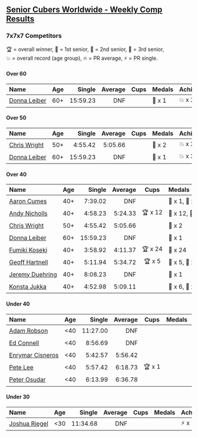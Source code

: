 <style>table {white-space: nowrap;}</style>

## [Senior Cubers Worldwide - Weekly Comp Results](/scw-comp/results/)
### 7x7x7 Competitors

<span style="white-space: nowrap;">🏆 = overall winner</span>, <span style="white-space: nowrap;">🥇 = 1st senior</span>, <span style="white-space: nowrap;">🥈 = 2nd senior</span>, <span style="white-space: nowrap;">🥉 = 3rd senior</span>, <span style="white-space: nowrap;">💥 = overall record (age group)</span>, <span style="white-space: nowrap;">🔥 = PR average</span>, <span style="white-space: nowrap;">⚡ = PR single</span>.

#### Over 60

| Name | Age | Single | Average | Cups | Medals | Achievements |
| :-- | :--: | --: | --: | :--: | :-- | :-- |
| [Donna Leiber](../../persons/donna_leiber/777.md) | 60+ | 15:59.23 | DNF |  | 🥉 x 1 | 💥 x 2, ⚡ x 2 |

#### Over 50

| Name | Age | Single | Average | Cups | Medals | Achievements |
| :-- | :--: | --: | --: | :--: | :-- | :-- |
| [Chris Wright](../../persons/chris_wright/777.md) | 50+ | 4:55.42 | 5:05.66 |  | 🥈 x 2 | 💥 x 2, 🔥 x 2, ⚡ x 2 |
| [Donna Leiber](../../persons/donna_leiber/777.md) | 60+ | 15:59.23 | DNF |  | 🥉 x 1 | 💥 x 2, ⚡ x 2 |

#### Over 40

| Name | Age | Single | Average | Cups | Medals | Achievements |
| :-- | :--: | --: | --: | :--: | :-- | :-- |
| [Aaron Cumes](../../persons/aaron_cumes/777.md) | 40+ | 7:39.02 | DNF |  | 🥇 x 1, 🥈 x 1, 🥉 x 6 | ⚡ x 5 |
| [Andy Nicholls](../../persons/andy_nicholls/777.md) | 40+ | 4:58.23 | 5:24.33 | 🏆 x 12 | 🥇 x 12, 🥈 x 1 | 💥 x 1, 🔥 x 1, ⚡ x 1 |
| [Chris Wright](../../persons/chris_wright/777.md) | 50+ | 4:55.42 | 5:05.66 |  | 🥈 x 2 | 💥 x 2, 🔥 x 2, ⚡ x 2 |
| [Donna Leiber](../../persons/donna_leiber/777.md) | 60+ | 15:59.23 | DNF |  | 🥉 x 1 | 💥 x 2, ⚡ x 2 |
| [Fumiki Koseki](../../persons/fumiki_koseki/777.md) | 40+ | 3:58.92 | 4:11.37 | 🏆 x 24 | 🥇 x 24 | 💥 x 6, 🔥 x 3, ⚡ x 5 |
| [Geoff Hartnell](../../persons/geoff_hartnell/777.md) | 40+ | 5:11.94 | 5:34.72 | 🏆 x 5 | 🥇 x 5, 🥈 x 25 | 🔥 x 4, ⚡ x 5 |
| [Jeremy Duehring](../../persons/jeremy_duehring/777.md) | 40+ | 8:08.23 | DNF |  | 🥉 x 1 | ⚡ x 2 |
| [Konsta Jukka](../../persons/konsta_jukka/777.md) | 40+ | 4:52.98 | 5:09.11 |  | 🥈 x 6, 🥉 x 1 | 🔥 x 4, ⚡ x 4 |

#### Under 40

| Name | Age | Single | Average | Cups | Medals | Achievements |
| :-- | :--: | --: | --: | :--: | :-- | :-- |
| [Adam Robson](../../persons/adam_robson/777.md) | <40 | 11:27.00 | DNF |  |  | ⚡ x 1 |
| [Ed Connell](../../persons/ed_connell/777.md) | <40 | 8:56.69 | DNF |  |  | ⚡ x 1 |
| [Enrymar Cisneros](../../persons/enrymar_cisneros/777.md) | <40 | 5:42.57 | 5:56.42 |  |  | 🔥 x 3, ⚡ x 4 |
| [Pete Lee](../../persons/pete_lee/777.md) | <40 | 5:57.42 | 6:18.73 | 🏆 x 1 |  | 🔥 x 6, ⚡ x 12 |
| [Peter Osudar](../../persons/peter_osudar/777.md) | <40 | 6:13.99 | 6:36.78 |  |  | 🔥 x 1, ⚡ x 1 |

#### Under 30

| Name | Age | Single | Average | Cups | Medals | Achievements |
| :-- | :--: | --: | --: | :--: | :-- | :-- |
| [Joshua Riegel](../../persons/joshua_riegel/777.md) | <30 | 11:34.68 | DNF |  |  | ⚡ x 1 |


<!-- Global site tag (gtag.js) - Google Analytics -->
<script async src="https://www.googletagmanager.com/gtag/js?id=UA-86348435-3"></script>
<script>window.dataLayer = window.dataLayer || []; function gtag() {dataLayer.push(arguments);} gtag('js', new Date()); gtag('config', 'UA-86348435-3');</script>
